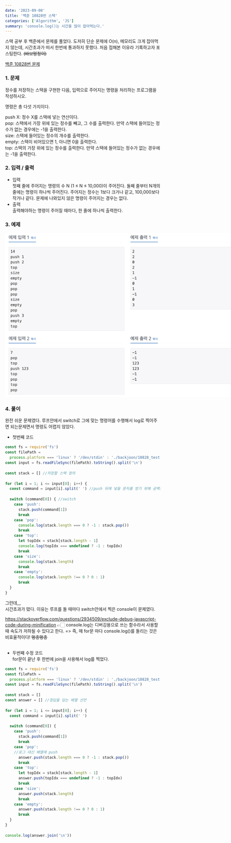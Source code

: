 ```yaml
---
date: '2023-09-08'
title: '백준 10828번 스택'
categories: ['Algorithm', 'JS']
summary: 'console.log()는 시간을 많이 잡아먹는다.'
---
```


스택 공부 후 백준에서 문제를 풀었다. 도저히 단순 문제에 O(n), 메모리도 크게 잡아먹지 않는데, 시간초과가 떠서 한번에 통과하지 못했다. 처음 접해본 이유라 기록하고자 포스팅한다. ~~(바보멍청이)~~

[백준 10828번 문제](https://www.acmicpc.net/problem/10828)

### 1. 문제

정수를 저장하는 스택을 구현한 다음, 입력으로 주어지는 명령을 처리하는 프로그램을 작성하시오.

명령은 총 다섯 가지이다.

push X: 정수 X를 스택에 넣는 연산이다. <br/>
pop: 스택에서 가장 위에 있는 정수를 빼고, 그 수를 출력한다. 만약 스택에 들어있는 정수가 없는 경우에는 -1을 출력한다. <br/>
size: 스택에 들어있는 정수의 개수를 출력한다. <br/>
empty: 스택이 비어있으면 1, 아니면 0을 출력한다. <br/>
top: 스택의 가장 위에 있는 정수를 출력한다. 만약 스택에 들어있는 정수가 없는 경우에는 -1을 출력한다. <br/>

### 2. 입력 / 출력

- 입력 <br/>
  첫째 줄에 주어지는 명령의 수 N (1 ≤ N ≤ 10,000)이 주어진다. 둘째 줄부터 N개의 줄에는 명령이 하나씩 주어진다. 주어지는 정수는 1보다 크거나 같고, 100,000보다 작거나 같다. 문제에 나와있지 않은 명령이 주어지는 경우는 없다.
- 출력 <br/>
  출력해야하는 명령이 주어질 때마다, 한 줄에 하나씩 출력한다.

### 3. 예제

<div style="width: 800px; margin: auto;">
<img src="./Images/10828_example.png" alt="reverse_img"/>
</div>

### 4. 풀이

완전 쉬운 문제였다. 루프안에서 switch로 그에 맞는 명령어를 수행해서 log로 찍어주면 되는문제면서 명령도 어렵지 않았다.

- 첫번째 코드

```javaScript
const fs = require('fs')
const filePath =
  process.platform === 'linux' ? '/dev/stdin' : './backjoon/10828_test.txt'
const input = fs.readFileSync(filePath).toString().split('\n')

const stack = [] //저장할 스택 정의

for (let i = 1; i <= input[0]; i++) {
  const command = input[i].split(' ') //push 뒤에 넣을 문자를 얻기 위해 공백으로 split

  switch (command[0]) { //switch
    case 'push':
      stack.push(command[1])
      break
    case 'pop':
      console.log(stack.length === 0 ? -1 : stack.pop())
      break
    case 'top':
      let topIdx = stack[stack.length - 1]
      console.log(topIdx === undefined ? -1 : topIdx)
      break
    case 'size':
      console.log(stack.length)
      break
    case 'empty':
      console.log(stack.length !== 0 ? 0 : 1)
      break
  }
}
```

그런데,,, <br/>
시간초과가 떴다. 이유는 루프를 돌 때마다 switch안에서 찍은 console이 문제였다.

https://stackoverflow.com/questions/2934509/exclude-debug-javascript-code-during-minification
👉🏻 console.log는 디버깅용으로 쓰는 함수라서 사용할 때 속도가 저하될 수 있다고 한다. => 즉, 매 for문 마다 console.log()를 돌리는 것은 비효율적이다! ~~멍충멍충~~
<br/><br/>

- 두번째 수정 코드 <br/>
  for문이 끝난 후 한번에 join을 사용해서 log를 찍었다.

```javaScript
const fs = require('fs')
const filePath =
  process.platform === 'linux' ? '/dev/stdin' : './backjoon/10828_test.txt'
const input = fs.readFileSync(filePath).toString().split('\n')

const stack = []
const answer = [] //정답을 담는 배열 선언

for (let i = 1; i <= input[0]; i++) {
  const command = input[i].split(' ')

  switch (command[0]) {
    case 'push':
      stack.push(command[1])
      break
    case 'pop':
    //로그 대신 배열에 push
      answer.push(stack.length === 0 ? -1 : stack.pop())
      break
    case 'top':
      let topIdx = stack[stack.length - 1]
      answer.push(topIdx === undefined ? -1 : topIdx)
      break
    case 'size':
      answer.push(stack.length)
      break
    case 'empty':
      answer.push(stack.length !== 0 ? 0 : 1)
      break
  }
}

console.log(answer.join('\n'))
```
